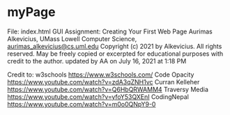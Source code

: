 # myPage
File: index.html
GUI Assignment: Creating Your First Web Page
Aurimas Alkevicius, UMass Lowell Computer Science, aurimas_alkevicius@cs.uml.edu
Copyright (c) 2021 by Alkevicius. All rights reserved. May be freely copied or
excerpted for educational purposes with credit to the author.
updated by AA on July 16, 2021 at 1:18 PM

Credit to:
w3schools https://www.w3schools.com/
Code Opacity https://www.youtube.com/watch?v=zdA3qZNH1vc
Curran Kelleher https://www.youtube.com/watch?v=Q6HbQRWAMM4
Traversy Media https://www.youtube.com/watch?v=yfoY53QXEnI
CodingNepal https://www.youtube.com/watch?v=m0o0QNpY9-0
